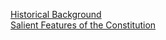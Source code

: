 [Historical Background](https://yoursamlan.github.io/Polity/Historical_Background.html)  <br />  [Salient Features of the Constitution](https://yoursamlan.github.io/Polity/Salient_Features_of_the_Constitution.html)  <br />  